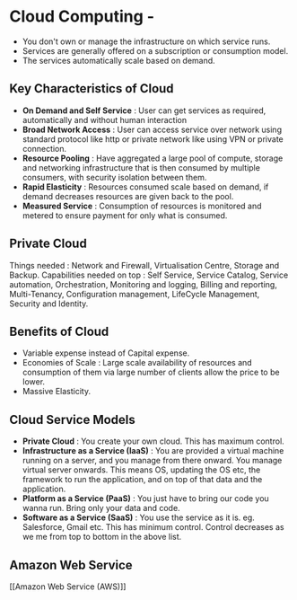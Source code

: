 # Cloud Computing - 
- You don't own or manage the infrastructure on which service runs.
- Services are generally offered on a subscription or consumption model.
- The services automatically scale based on demand.

## Key Characteristics of Cloud 
- **On Demand and Self Service** : User can get services as required, automatically and without human interaction
-  **Broad Network Access** : User can access service over network using standard protocol  like http or private network like using VPN or private connection.
-  **Resource Pooling** : Have aggregated a large pool of compute, storage and networking infrastructure that is then consumed by multiple consumers, with security isolation between them.
- **Rapid Elasticity** : Resources consumed scale based on demand, if demand decreases resources are given back to the pool.
- **Measured Service** : Consumption of resources is monitored and metered to ensure payment for only what is consumed.

## Private Cloud 
Things needed : Network and Firewall, Virtualisation Centre,  Storage and Backup.
Capabilities needed on top : Self Service, Service Catalog, Service automation, Orchestration, Monitoring and logging, Billing and reporting, Multi-Tenancy, Configuration management, LifeCycle Management, Security and Identity.

## Benefits of Cloud
- Variable expense instead of Capital expense.
- Economies of Scale : Large scale availability of resources and consumption of them via large number of clients allow the price to be lower.
- Massive Elasticity.

## Cloud Service Models
- **Private Cloud** : You create your own cloud. This has maximum control.
- **Infrastructure as a Service (IaaS)** : You are provided a virtual machine running on a server, and you manage from there onward. You manage virtual server onwards. This means OS, updating the OS etc, the framework to run the application, and on top of that data and the application.
- **Platform as a Service (PaaS)** : You just have to bring our code you wanna run. Bring only your data and code. 
- **Software as a Service (SaaS)** : You use the service as it is. eg. Salesforce, Gmail etc. This has minimum control.
Control decreases as we me from top to bottom in the above list.

## Amazon Web Service 
[[Amazon Web Service (AWS)]]
